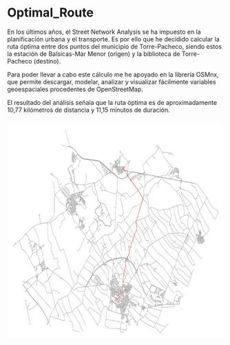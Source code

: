 # Optimal_Route

En los últimos años, el Street Network Analysis se ha impuesto en la planificación urbana y el transporte. Es por ello que he decidido calcular la ruta óptima entre dos puntos del municipio de Torre-Pacheco, siendo estos la estación de Balsicas-Mar Menor (origen) y la biblioteca de Torre-Pacheco (destino).

Para poder llevar a cabo este cálculo me he apoyado en la librería OSMnx, que permite descargar, modelar, analizar y visualizar fácilmente variables geoespaciales procedentes de OpenStreetMap.

El resultado del análisis señala que la ruta óptima es de aproximadamente 10,77 kilómetros de distancia y 11,15 minutos de duración.

###

<div align="center">
  <img align="center" height="500" src="https://raw.githubusercontent.com/joaquinvictorias/Optimal_Route/main/project/map.png"  />
</div>

###
